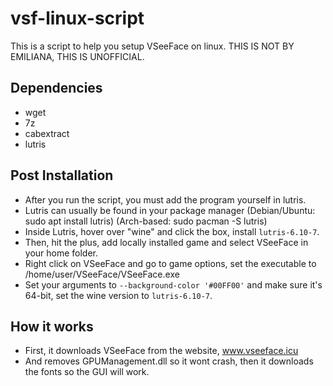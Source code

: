 # vsf-linux-script
This is a script to help you setup VSeeFace on linux.
THIS IS NOT BY EMILIANA, THIS IS UNOFFICIAL.
## Dependencies
* wget
* 7z
* cabextract
* lutris
## Post Installation
* After you run the script, you must add the program yourself in lutris.
* Lutris can usually be found in your package manager (Debian/Ubuntu: sudo apt install lutris) (Arch-based: sudo pacman -S lutris)
* Inside Lutris, hover over "wine" and click the box, install `lutris-6.10-7`.
* Then, hit the plus, add locally installed game and select VSeeFace in your home folder.
* Right click on VSeeFace and go to game options, set the executable to /home/user/VSeeFace/VSeeFace.exe
* Set your arguments to `--background-color '#00FF00'` and make sure it's 64-bit, set the wine version to `lutris-6.10-7`.

## How it works
* First, it downloads VSeeFace from the website, www.vseeface.icu
* And removes GPUManagement.dll so it wont crash, then it downloads the fonts so the GUI will work.
